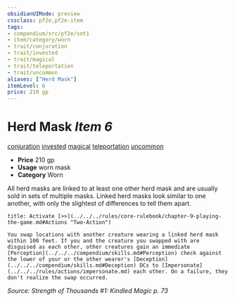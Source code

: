 ```yaml
---
obsidianUIMode: preview
cssclass: pf2e,pf2e-item
tags:
- compendium/src/pf2e/sot1
- item/category/worn
- trait/conjuration
- trait/invested
- trait/magical
- trait/teleportation
- trait/uncommon
aliases: ["Herd Mask"]
itemLevel: 6
price: 210 gp
---
```

# Herd Mask *Item 6*  
[conjuration](../../../rules/traits/conjuration.md)  [invested](../../../rules/traits/invested.md)  [magical](../../../rules/traits/magical.md)  [teleportation](../../../rules/traits/teleportation.md)  [uncommon](../../../rules/traits/uncommon.md)  

- **Price** 210 gp
- **Usage** worn mask
- **Category** Worn

All herd masks are linked to at least one other herd mask and are usually sold in sets of multiple masks. Linked herd masks look similar to one another, with only the slightest of differences to tell them apart.

```ad-embed-ability
title: Activate [>>](../../../rules/core-rulebook/chapter-9-playing-the-game.md#Actions "Two-Action")

You swap locations with another creature wearing a linked herd mask within 100 feet. If you and the creature you swapped with are disguised as each other, other creatures gain an immediate [Perception](../../../compendium/skills.md#Perception) check against the lower of your or the other wearer's [Deception](../../../compendium/skills.md#Deception) DCs to [Impersonate](../../../rules/actions/impersonate.md) each other. On a failure, they don't realize the swap occurred.
```

*Source: Strength of Thousands #1: Kindled Magic p. 73*
